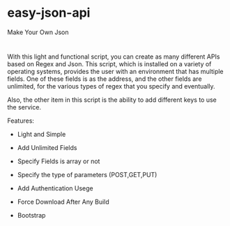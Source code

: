 # easy-json-api
Make Your Own Json
#

With this light and functional script, you can create as many different APIs based on Regex and Json. This script, which is installed on a variety of operating systems, provides the user with an environment that has multiple fields. One of these fields is as the address, and the other fields are unlimited, for the various types of regex that you specify and eventually.

Also, the other item in this script is the ability to add different keys to use the service.

Features:

- Light and Simple

- Add Unlimited Fields

- Specify Fields is array or not

- Specify the type of parameters (POST,GET,PUT)

- Add Authentication Usege

- Force Download After Any Build

- Bootstrap
